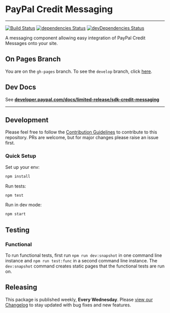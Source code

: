 # PayPal Credit Messaging

---

[![Build Status](https://travis-ci.org/paypal/paypal-messaging-components.svg?branch=master)](https://travis-ci.org/paypal/paypal-messaging-components) [![dependencies Status](https://david-dm.org/paypal/paypal-messaging-components/status.svg)](https://david-dm.org/paypal/paypal-messaging-components) [![devDependencies Status](https://david-dm.org/paypal/paypal-messaging-components/dev-status.svg)](https://david-dm.org/paypal/paypal-messaging-components?type=dev)

A messaging component allowing easy integration of PayPal Credit Messages onto your site.

## On Pages Branch

You are on the `gh-pages` branch. To see the `develop` branch, click [here](https://github.com/paypal/paypal-messaging-components).

## Dev Docs

See [**developer.paypal.com/docs/limited-release/sdk-credit-messaging**](https://developer.paypal.com/docs/limited-release/sdk-credit-messaging/)

---

## Development

Please feel free to follow the [Contribution Guidelines](./CONTRIBUTING.md) to contribute to this repository. PRs are welcome, but for major changes please raise an issue first.

### Quick Setup

Set up your env:

```bash
npm install
```

Run tests:

```bash
npm test
```

Run in dev mode:

```bash
npm start
```

## Testing

### Functional

To run functional tests, first run `npm run dev:snapshot` in one command line instance and `npm run test:func` in a second command line instance. The `dev:snapshot` command creates static pages that the functional tests are run on.

## Releasing

This package is published weekly, **Every Wednesday**. Please [view our Changelog](CHANGELOG.md) to stay updated with bug fixes and new features.
